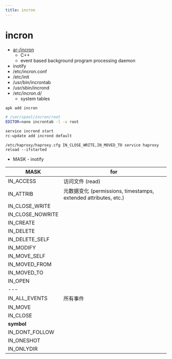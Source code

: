 ```yaml
---
title: incron
---
```


# incron

- [ar-/incron](https://github.com/ar-/incron)
  - C++
  - event based background program processing daemon
- inotify
- /etc/incron.conf
- /etc/init
- /usr/bin/incrontab
- /usr/sbin/incrond
- /etc/incron.d/
  - system tables

```bash
apk add incron

# /var/spool/incron/root
EDITOR=nano incrontab -l -u root

service incrond start
rc-update add incrond default
```

```
/etc/haproxy/haproxy.cfg IN_CLOSE_WRITE,IN_MOVED_TO service haproxy reload --ifstarted
```

- MASK - inotify

| MASK             | for                                                             |
| ---------------- | --------------------------------------------------------------- |
| IN_ACCESS        | 访问文件 (read)                                                 |
| IN_ATTRIB        | 元数据变化 (permissions, timestamps, extended attributes, etc.) |
| IN_CLOSE_WRITE   |
| IN_CLOSE_NOWRITE |
| IN_CREATE        |
| IN_DELETE        |
| IN_DELETE_SELF   |
| IN_MODIFY        |
| IN_MOVE_SELF     |
| IN_MOVED_FROM    |
| IN_MOVED_TO      |
| IN_OPEN          |
| ---              |
| IN_ALL_EVENTS    | 所有事件                                                        |
| IN_MOVE          |
| IN_CLOSE         |
| **symbol**       |
| IN_DONT_FOLLOW   |
| IN_ONESHOT       |
| IN_ONLYDIR       |
